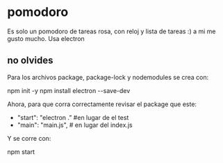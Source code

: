 # pomodoro
Es solo un pomodoro de tareas rosa, con reloj y lista de tareas :) a mi me gusto mucho. Usa electron

## no olvides
Para los archivos package, package-lock y nodemodules se crea con:

npm init -y
npm install electron --save-dev

Ahora, para que corra correctamente revisar el package que este:

- "start": "electron .”      #en lugar de el test
- "main": "main.js",         # en lugar del index.js

Y se corre con:

npm start
